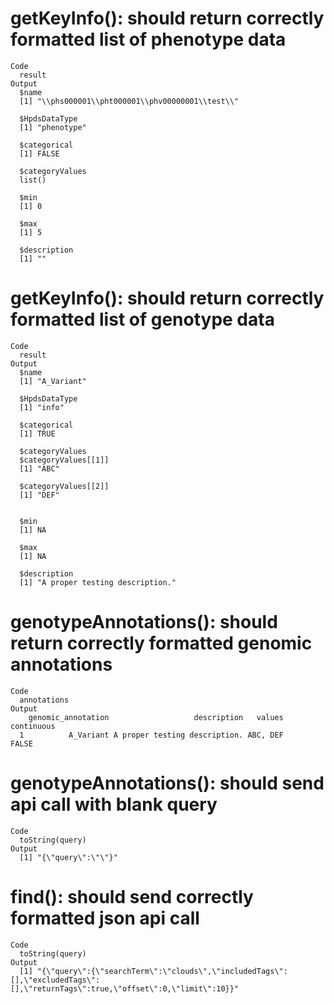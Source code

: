 # getKeyInfo(): should return correctly formatted list of phenotype data

    Code
      result
    Output
      $name
      [1] "\\phs000001\\pht000001\\phv00000001\\test\\"
      
      $HpdsDataType
      [1] "phenotype"
      
      $categorical
      [1] FALSE
      
      $categoryValues
      list()
      
      $min
      [1] 0
      
      $max
      [1] 5
      
      $description
      [1] ""
      

# getKeyInfo(): should return correctly formatted list of genotype data

    Code
      result
    Output
      $name
      [1] "A_Variant"
      
      $HpdsDataType
      [1] "info"
      
      $categorical
      [1] TRUE
      
      $categoryValues
      $categoryValues[[1]]
      [1] "ABC"
      
      $categoryValues[[2]]
      [1] "DEF"
      
      
      $min
      [1] NA
      
      $max
      [1] NA
      
      $description
      [1] "A proper testing description."
      

# genotypeAnnotations(): should return correctly formatted genomic annotations

    Code
      annotations
    Output
        genomic_annotation                   description   values continuous
      1          A_Variant A proper testing description. ABC, DEF      FALSE

# genotypeAnnotations(): should send api call with blank query

    Code
      toString(query)
    Output
      [1] "{\"query\":\"\"}"

# find(): should send correctly formatted json api call

    Code
      toString(query)
    Output
      [1] "{\"query\":{\"searchTerm\":\"clouds\",\"includedTags\":[],\"excludedTags\":[],\"returnTags\":true,\"offset\":0,\"limit\":10}}"

